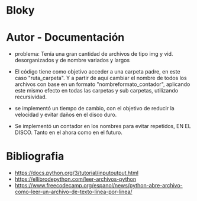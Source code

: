 # Bloky

# Autor - Documentación

- problema: Tenía una gran cantidad de archivos de tipo img y vid. desorganizados y de nombre variados y largos

- El código tiene como objetivo acceder a una carpeta padre, en este caso "ruta_carpeta". Y a partir de aquí cambiar el nombre de todos los archivos con base en un formato "nombreformato_contador", aplicando este mismo efecto en todas las carpetas y sub carpetas, utilizando recursividad.

- se implementó un tiempo de cambio, con el objetivo de reducir la velocidad y evitar daños en el disco duro.

- Se implementó un contador en los nombres para evitar repetidos, EN EL DISCO. Tanto en el ahora como en el futuro.

# Bibliografia

- https://docs.python.org/3/tutorial/inputoutput.html
- https://ellibrodepython.com/leer-archivos-python
- https://www.freecodecamp.org/espanol/news/python-abre-archivo-como-leer-un-archivo-de-texto-linea-por-linea/
